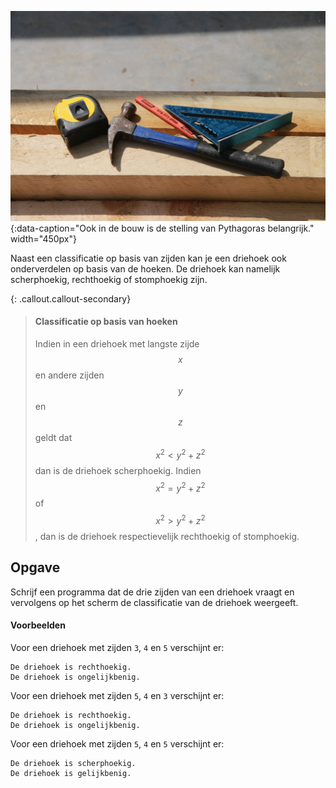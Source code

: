 ![Ook in de bouw is de stelling van Pythagoras belangrijk.](media/triangle_builder.jpg "Foto door Steve Lieman op Unsplash."){:data-caption="Ook in de bouw is de stelling van Pythagoras belangrijk." width="450px"}

Naast een classificatie op basis van zijden kan je een driehoek ook onderverdelen op basis van de hoeken. De driehoek kan namelijk scherphoekig, rechthoekig of stomphoekig zijn.

{: .callout.callout-secondary}
> #### Classificatie op basis van hoeken
> Indien in een driehoek met langste zijde $$x$$ en andere zijden $$y$$ en $$z$$ geldt dat $$x^2 < y^2+z^2$$ dan is de driehoek scherphoekig. Indien $$x^2=y^2+z^2$$ of $$x^2 > y^2+z^2$$, dan is de driehoek respectievelijk rechthoekig of stomphoekig.

## Opgave
Schrijf een programma dat de drie zijden van een driehoek vraagt en vervolgens op het scherm de classificatie van de driehoek weergeeft.

#### Voorbeelden
Voor een driehoek met zijden `3`, `4` en `5` verschijnt er:
```
De driehoek is rechthoekig.
De driehoek is ongelijkbenig.
```

Voor een driehoek met zijden `5`, `4` en `3` verschijnt er:
```
De driehoek is rechthoekig.
De driehoek is ongelijkbenig.
```

Voor een driehoek met zijden `5`, `4` en `5` verschijnt er:
```
De driehoek is scherphoekig.
De driehoek is gelijkbenig.
```